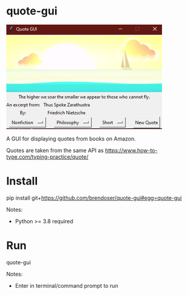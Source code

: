 # quote-gui
![plot](./GUI.PNG)

A GUI for displaying quotes from books on Amazon.

Quotes are taken from the same API as https://www.how-to-type.com/typing-practice/quote/


# Install

pip install git+https://github.com/brendoser/quote-gui#egg=quote-gui 

Notes:
- Python >= 3.8 required

# Run 

quote-gui

Notes:
- Enter in terminal/command prompt to run


